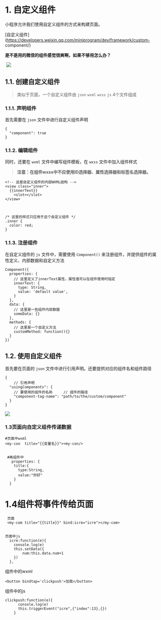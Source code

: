 # 1\. 自定义组件

小程序允许我们使用自定义组件的方式来构建页面。

[自定义组件](https://developers.weixin.qq.com/miniprogram/dev/framework/custom-
component/)

​ **是不是用的微信的组件感觉很爽啊，如果不够用怎么办？**

​
![](https://img2018.cnblogs.com/blog/1825659/201910/1825659-20191012153437846-693961086.gif)

## 1.1. 创建自定义组件

> 类似于页面，一个自定义组件由 `json` `wxml` `wxss` `js` 4个文件组成

### 1.1.1. 声明组件

首先需要在 `json` 文件中进行自定义组件声明

    
    
    {
      "component": true
    }

### 1.1.2. 编辑组件

同时，还要在 `wxml` 文件中编写组件模板，在 `wxss` 文件中加入组件样式

> **注意：在组件wxss中不应使用ID选择器、属性选择器和标签名选择器。**
    
    
    <!-- 这是自定义组件的内部WXML结构 -->
    <view class="inner">
      {{innerText}}
        <slot></slot>
    </view>
    
    
    
    /* 这里的样式只应用于这个自定义组件 */
    .inner {
      color: red;
    }

### 1.1.3. 注册组件

在自定义组件的 `js` 文件中，需要使用 `Component()` 来注册组件，并提供组件的属性定义、内部数据和自定义方法

    
    
    Component({
      properties: {
        // 这里定义了innerText属性，属性值可以在组件使用时指定
        innerText: {
          type: String,
          value: 'default value',
        }
      },
      data: {
        // 这里是一些组件内部数据
        someData: {}
      },
      methods: {
        // 这里是一个自定义方法
        customMethod: function(){}
      }
    })

## 1.2. 使用自定义组件

首先要在页面的 `json` 文件中进行引用声明。还要提供对应的组件名和组件路径

    
    
    {
        // 引用声明
      "usingComponents": {
        // 要使用的组件的名称     // 组件的路径
        "component-tag-name": "path/to/the/custom/component"
      }
    }

![](https://img2018.cnblogs.com/blog/1825659/201910/1825659-20191012153438235-171995634.gif)

### 1.3页面向自定义组件传递数据

    
    
    #页面中wxml
    <my-con  title="{{变量名}}"><my-con/>
    
    
     #再组件中
       properties: {
        title:{
          type:String,
          value:"你好"
        }
      }

# 1.4组件将事件传给页面

    
    
     页面
     <my-com title="{{title}}" bind:icre="icre"></my-com>
    
    
    页面中js
      icre:function(e){
        console.log(e)
        this.setData({
            num:this.data.num+1
        })
      },

组件中的wxml

    
    
    <button bindtap='clickpush'>加我</button>

组件中的js

    
    
    clickpush:function(e){
          console.log(e)
          this.triggerEvent("icre",{"index":13},{})
        }

